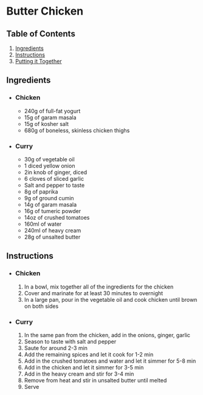 # Butter Chicken
<!-- ![Food](Relative url link to food)
Ex: ![biang biang noodles](/recipes/biang-biang-noodles/image.jpg) -->

## Table of Contents
  1. [Ingredients](#ingredients)
  2. [Instructions](#instructions)
  3. [Putting it Together](#putting-it-together)

## Ingredients

- ### Chicken
  - 240g of full-fat yogurt
  - 15g of garam masala
  - 15g of kosher salt
  - 680g of boneless, skinless chicken thighs

- ### Curry
  - 30g of vegetable oil
  - 1 diced yellow onion
  - 2in knob of ginger, diced
  - 6 cloves of sliced garlic
  - Salt and pepper to taste
  - 8g of paprika
  - 9g of ground cumin
  - 14g of garam masala
  - 16g of tumeric powder
  - 14oz of crushed tomatoes
  - 160ml of water
  - 240ml of heavy cream
  - 28g of unsalted butter

## Instructions

- ### Chicken
  1. In a bowl, mix together all of the ingredients for the chicken
  2. Cover and marinate for at least 30 minutes to overnight
  3. In a large pan, pour in the vegetable oil and cook chicken until brown on both sides

- ### Curry
  1. In the same pan from the chicken, add in the onions, ginger, garlic
  2. Season to taste with salt and pepper
  3. Saute for around 2-3 min
  4. Add the remaining spices and let it cook for 1-2 min
  5. Add in the crushed tomatoes and water and let it simmer for 5-8 min
  6. Add in the chicken and let it simmer for 3-5 min
  7. Add in the heavy cream and stir for 3-4 min
  8. Remove from heat and stir in unsalted butter until melted
  9. Serve
